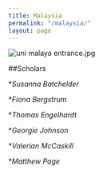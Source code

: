 ```yaml
---
title: Malaysia
permalink: "/malaysia/"
layout: page
---
```


![uni malaya entrance.jpg](/ncp/uploads/uni%20malaya%20entrance.jpg)

##Scholars



**Susanna Batchelder*

**Fiona Bergstrum*

**Thomas Engelhardt*

**Georgie Johnson*

**Valerian McCaskill*

**Matthew Page*

